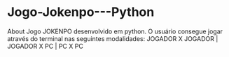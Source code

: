 # Jogo-Jokenpo---Python
  About  Jogo JOKENPO desenvolvido em python.
  O usuário consegue jogar através do terminal nas seguintes modalidades:
  JOGADOR X JOGADOR | JOGADOR X PC | PC X PC
